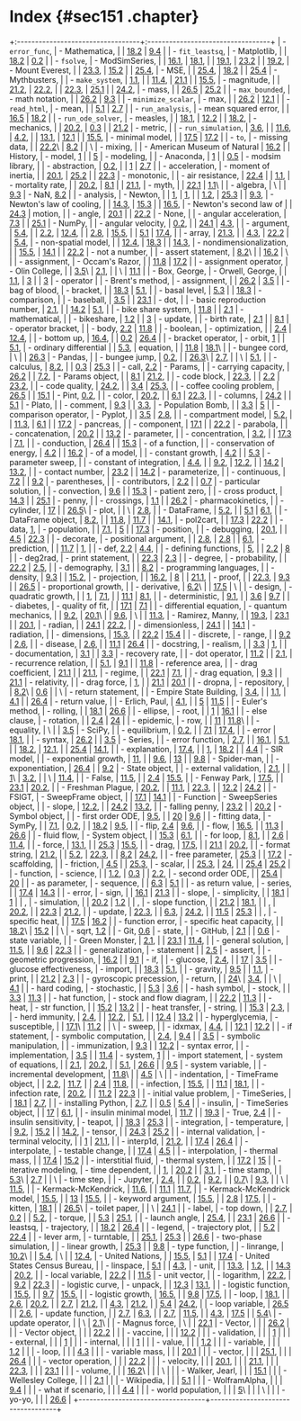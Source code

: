 ﻿Index {#sec151 .chapter}
=====

+:----------------------------------+:----------------------------------+
| -   `error_func`,                 | -   Mathematica,                  |
|     [18.2](#hevea_default457)     |     [9.4](#hevea_default259)      |
| -   `fit_leastsq`,                | -   Matplotlib,                   |
|     [18.2](#hevea_default453)     |     [0.2](#hevea_default4)        |
| -   `fsolve`,                     | -   ModSimSeries,                 |
|     [16.1](#hevea_default392),    |     [18.1](#hevea_default449),    |
|     [19.1](#hevea_default465),    |     [23.2](#hevea_default560)     |
|     [19.2](#hevea_default466),    | -   Mount Everest,                |
|     [23.3](#hevea_default561),    |     [15.2](#hevea_default371)     |
|     [25.4](#hevea_default601),    | -   MSE,                          |
|     [25.4](#hevea_default603),    |     [18.2](#hevea_default456)     |
|     [25.4](#hevea_default606)     | -   Mythbusters,                  |
| -   `make_system`,                |     [1.1](#hevea_default47),      |
|     [11.4](#hevea_default296),    |     [21.1](#hevea_default502)     |
|     [15.5](#hevea_default391),    | -   magnitude,                    |
|     [21.2](#hevea_default506),    |     [22.2](#hevea_default525),    |
|     [22.3](#hevea_default537),    |     [25.1](#hevea_default584)     |
|     [24.2](#hevea_default572),    | -   mass,                         |
|     [26.5](#hevea_default629)     |     [25.2](#hevea_default585)     |
| -   `max_bounded`,                | -   math notation,                |
|     [26.2](#hevea_default610)     |     [9.3](#hevea_default255)      |
| -   `minimize_scalar`,            | -   max,                          |
|     [26.2](#hevea_default612)     |     [12.1](#hevea_default321)     |
| -   `read_html`,                  | -   mean,                         |
|     [5.1](#hevea_default170)      |     [2.7](#hevea_default106)      |
| -   `run_analysis`,               | -   mean squared error,           |
|     [16.5](#hevea_default407)     |     [18.2](#hevea_default455)     |
| -   `run_ode_solver`,             | -   measles,                      |
|     [18.1](#hevea_default447),    |     [12.2](#hevea_default331)     |
|     [18.2](#hevea_default459),    | -   mechanics,                    |
|     [20.2](#hevea_default492),    |     [0.3](#hevea_default12)       |
|     [21.2](#hevea_default512)     | -   metric,                       |
| -   `run_simulation`,             |     [3.6](#hevea_default140),     |
|     [11.6](#hevea_default305),    |     [4.2](#hevea_default146),     |
|     [13.1](#hevea_default340),    |     [12.1](#hevea_default320)     |
|     [15.5](#hevea_default384),    | -   minimal model,                |
|     [17.5](#hevea_default438)     |     [17.2](#hevea_default415)     |
| -   `to`,                         | -   missing data,                 |
|     [22.2](#hevea_default530)\    |     [8.2](#hevea_default231)      |
|     \                             | -   mixing,                       |
| -   American Museum of Natural    |     [16.2](#hevea_default396)     |
|     History,                      | -   model, [1](#hevea_default22)  |
|     [5](#hevea_default167)        | -   modeling,                     |
| -   Anaconda,                     |     [1](#hevea_default20)         |
|     [0.5](#hevea_default14)       | -   modsim library,               |
| -   abstraction,                  |     [0.2](#hevea_default9),       |
|     [1](#hevea_default23)         |     [2.7](#hevea_default96)       |
| -   acceleration,                 | -   moment of inertia,            |
|     [20.1](#hevea_default473),    |     [25.2](#hevea_default586)     |
|     [22.3](#hevea_default544)     | -   monotonic,                    |
| -   air resistance,               |     [22.4](#hevea_default549)     |
|     [1.1](#hevea_default44),      | -   mortality rate,               |
|     [20.2](#hevea_default480),    |     [8.1](#hevea_default227)      |
|     [21.1](#hevea_default494),    | -   myth,                         |
|     [22.1](#hevea_default517)     |     [1.1](#hevea_default43)\      |
| -   algebra,                      |     \                             |
|     [9.3](#hevea_default249)      | -   NaN, [8.2](#hevea_default230) |
| -   analysis,                     | -   Newton,                       |
|     [1](#hevea_default24),        |     [1](#hevea_default35),        |
|     [1.2](#hevea_default48),      |     [25.3](#hevea_default592)     |
|     [9.3](#hevea_default248),     | -   Newton's law of cooling,      |
|     [14.3](#hevea_default361),    |     [15.3](#hevea_default377)     |
|     [16.5](#hevea_default404),    | -   Newton's second law of        |
|     [24.3](#hevea_default577)     |     motion,                       |
| -   angle,                        |     [20.1](#hevea_default471)     |
|     [22.2](#hevea_default524)     | -   None,                         |
| -   angular acceleration,         |     [7.3](#hevea_default221)      |
|     [25.1](#hevea_default579)     | -   NumPy,                        |
| -   angular velocity,             |     [0.2](#hevea_default2),       |
|     [24.1](#hevea_default567)     |     [4.3](#hevea_default151),     |
| -   argument,                     |     [5.4](#hevea_default198),     |
|     [2.2](#hevea_default74),      |     [12.4](#hevea_default335),    |
|     [2.8](#hevea_default109),     |     [15.5](#hevea_default387),    |
|     [5.1](#hevea_default173)      |     [17.4](#hevea_default430),    |
| -   array,                        |     [21.3](#hevea_default514),    |
|     [4.3](#hevea_default152),     |     [22.2](#hevea_default521)     |
|     [5.4](#hevea_default199),     | -   non-spatial model,            |
|     [12.4](#hevea_default336),    |     [18.3](#hevea_default460)     |
|     [14.3](#hevea_default359),    | -   nondimensionalization,        |
|     [15.5](#hevea_default388),    |     [14.1](#hevea_default353)     |
|     [22.2](#hevea_default520)     | -   not a number,                 |
| -   assert statement,             |     [8.2](#hevea_default229)\     |
|     [16.2](#hevea_default401)     |     \                             |
| -   assignment,                   | -   Occam's Razor,                |
|     [11.8](#hevea_default316)     |     [17.2](#hevea_default416)     |
| -   assignment operator,          | -   Olin College,                 |
|     [3.5](#hevea_default130)\     |     [2.1](#hevea_default57),      |
|     \                             |     [11.1](#hevea_default278)     |
| -   Box, George,                  | -   Orwell, George,               |
|     [1.1](#hevea_default46),      |     [3](#hevea_default114)        |
|     [3](#hevea_default113)        | -   operator                      |
| -   Brent's method,               |     -   assignment,               |
|     [26.2](#hevea_default613)     |         [3.5](#hevea_default131)  |
| -   bag of blood,                 |     -   bracket,                  |
|     [18.3](#hevea_default461)     |         [5.1](#hevea_default177), |
| -   basal level,                  |         [5.3](#hevea_default193)  |
|     [18.3](#hevea_default464)     |     -   comparison,               |
| -   baseball,                     |         [3.5](#hevea_default137)  |
|     [23.1](#hevea_default553)     |     -   dot,                      |
| -   basic reproduction number,    |         [2.1](#hevea_default63),  |
|     [14.2](#hevea_default355)     |         [5.1](#hevea_default181), |
| -   bike share system,            |         [11.8](#hevea_default319) |
|     [2.1](#hevea_default58)       |     -   mathematical,             |
| -   bikeshare,                    |         [1.2](#hevea_default52)   |
|     [3](#hevea_default115)        |     -   update,                   |
| -   birth rate,                   |         [2.1](#hevea_default66)   |
|     [8.1](#hevea_default228)      | -   operator bracket,             |
| -   body, [2.2](#hevea_default71) |     [11.8](#hevea_default314)     |
| -   boolean,                      | -   optimization,                 |
|     [2.4](#hevea_default83)       |     [12.4](#hevea_default333),    |
| -   bottom up,                    |     [16.4](#hevea_default403),    |
|     [0.2](#hevea_default0)        |     [26.4](#hevea_default621)     |
| -   bracket operator,             | -   orbit, [1](#hevea_default33)  |
|     [5.1](#hevea_default176),     | -   ordinary differential         |
|     [5.3](#hevea_default192),     |     equation,                     |
|     [11.8](#hevea_default313)     |     [18.1](#hevea_default442)\    |
| -   bungee cord,                  |     \                             |
|     [26.3](#hevea_default615)     | -   Pandas,                       |
| -   bungee jump,                  |     [0.2](#hevea_default5),       |
|     [26.3](#hevea_default614)\    |     [2.7](#hevea_default103),     |
|     \                             |     [5.1](#hevea_default169),     |
| -   calculus,                     |     [8.2](#hevea_default232),     |
|     [0.3](#hevea_default10)       |     [25.3](#hevea_default599)     |
| -   call, [2.2](#hevea_default73) | -   Params,                       |
| -   carrying capacity,            |     [26.2](#hevea_default608)     |
|     [7.2](#hevea_default220),     | -   Params object,                |
|     [8.1](#hevea_default226)      |     [21.2](#hevea_default504),    |
| -   code block,                   |     [22.3](#hevea_default534),    |
|     [2.2](#hevea_default70)       |     [23.2](#hevea_default559),    |
| -   code quality,                 |     [24.2](#hevea_default570),    |
|     [3.4](#hevea_default126)      |     [25.3](#hevea_default594),    |
| -   coffee cooling problem,       |     [26.5](#hevea_default625)     |
|     [15.1](#hevea_default364)     | -   Pint, [0.2](#hevea_default7), |
| -   color,                        |     [20.2](#hevea_default483),    |
|     [6.1](#hevea_default207)      |     [22.3](#hevea_default547),    |
| -   columns,                      |     [24.2](#hevea_default569)     |
|     [5.1](#hevea_default179)      | -   Plato,                        |
| -   comment,                      |     [9.3](#hevea_default254)      |
|     [3.3](#hevea_default123),     | -   Population Bomb,              |
|     [3.3](#hevea_default124)      |     [5](#hevea_default163)        |
| -   comparison operator,          | -   Pyplot,                       |
|     [3.5](#hevea_default136)      |     [2.8](#hevea_default110),     |
| -   compartment model,            |     [5.2](#hevea_default187),     |
|     [11.3](#hevea_default288),    |     [6.1](#hevea_default206)      |
|     [17.2](#hevea_default417)     | -   pancreas,                     |
| -   component,                    |     [17.1](#hevea_default411)     |
|     [22.2](#hevea_default523)     | -   parabola,                     |
| -   concatenation,                |     [20.2](#hevea_default493)     |
|     [13.2](#hevea_default346)     | -   parameter,                    |
| -   concentration,                |     [3.2](#hevea_default119),     |
|     [17.3](#hevea_default422)     |     [7.1](#hevea_default213),     |
| -   conduction,                   |     [26.4](#hevea_default622)     |
|     [15.3](#hevea_default373)     |     -   of a function,            |
| -   conservation of energy,       |         [4.2](#hevea_default145)  |
|     [16.2](#hevea_default397)     |     -   of a model,               |
| -   constant growth,              |         [4.2](#hevea_default144)  |
|     [5.3](#hevea_default190)      | -   parameter sweep,              |
| -   constant of integration,      |     [4.4](#hevea_default157),     |
|     [9.2](#hevea_default247),     |     [12.2](#hevea_default329),    |
|     [14.2](#hevea_default357)     |     [13.2](#hevea_default343),    |
| -   contact number,               |     [23.2](#hevea_default557)     |
|     [14.2](#hevea_default354)     | -   parameterize,                 |
| -   continuous,                   |     [7.2](#hevea_default219)      |
|     [9.2](#hevea_default241)      | -   parentheses,                  |
| -   contributors,                 |     [2.2](#hevea_default75)       |
|     [0.7](#hevea_default19)       | -   particular solution,          |
| -   convection,                   |     [9.6](#hevea_default268)      |
|     [15.3](#hevea_default374)     | -   patient zero,                 |
| -   cross product,                |     [14.3](#hevea_default362)     |
|     [25.1](#hevea_default583)     | -   penny,                        |
| -   crossings,                    |     [1.1](#hevea_default42)       |
|     [26.2](#hevea_default607)     | -   pharmacokinetics,             |
| -   cylinder,                     |     [17](#hevea_default408)       |
|     [26.5](#hevea_default626)\    | -   plot,                         |
|     \                             |     [2.8](#hevea_default111),     |
| -   DataFrame,                    |     [5.2](#hevea_default185),     |
|     [5.1](#hevea_default174)      |     [6.1](#hevea_default204),     |
| -   DataFrame object,             |     [8.2](#hevea_default235),     |
|     [11.8](#hevea_default312),    |     [11.7](#hevea_default309)     |
|     [14.1](#hevea_default350),    | -   pol2cart,                     |
|     [17.3](#hevea_default421)     |     [22.2](#hevea_default531)     |
| -   data, [1](#hevea_default29),  | -   population,                   |
|     [7.1](#hevea_default215),     |     [5](#hevea_default165)        |
|     [17.3](#hevea_default420)     | -   position,                     |
| -   debugging,                    |     [20.1](#hevea_default475),    |
|     [4.5](#hevea_default158)      |     [22.3](#hevea_default546)     |
| -   decorate,                     | -   positional argument,          |
|     [2.8](#hevea_default112),     |     [2.8](#hevea_default108)      |
|     [6.1](#hevea_default205),     | -   prediction,                   |
|     [11.7](#hevea_default310)     |     [1](#hevea_default25),        |
| -   def, [2.2](#hevea_default69)  |     [4.4](#hevea_default153),     |
| -   defining functions,           |     [5](#hevea_default166),       |
|     [2.2](#hevea_default68)       |     [8](#hevea_default222)        |
| -   deg2rad,                      | -   print statement,              |
|     [22.3](#hevea_default538)     |     [2.3](#hevea_default76)       |
| -   degree,                       | -   probability,                  |
|     [22.2](#hevea_default529)     |     [2.5](#hevea_default89),      |
| -   demography,                   |     [3.1](#hevea_default116)      |
|     [8.2](#hevea_default236)      | -   programming languages,        |
| -   density,                      |     [9.3](#hevea_default256)      |
|     [15.2](#hevea_default370),    | -   projection,                   |
|     [16.2](#hevea_default399),    |     [8](#hevea_default223)        |
|     [21.1](#hevea_default498),    | -   proof,                        |
|     [22.3](#hevea_default535),    |     [9.3](#hevea_default252)      |
|     [26.5](#hevea_default628)     | -   proportional growth,          |
| -   derivative,                   |     [6.2](#hevea_default208)\     |
|     [17.5](#hevea_default436)     |     \                             |
| -   design,                       | -   quadratic growth,             |
|     [1](#hevea_default27),        |     [7.1](#hevea_default212),     |
|     [11.1](#hevea_default283)     |     [8.1](#hevea_default224),     |
| -   deterministic,                |     [9.1](#hevea_default239),     |
|     [3.6](#hevea_default139)      |     [9.7](#hevea_default270)      |
| -   diabetes,                     | -   quality of fit,               |
|     [17.1](#hevea_default413)     |     [7.1](#hevea_default214)      |
| -   differential equation,        | -   quantum mechanics,            |
|     [9.2](#hevea_default243),     |     [20.1](#hevea_default477)\    |
|     [9.6](#hevea_default264),     |     \                             |
|     [11.3](#hevea_default287),    | -   Ramirez, Manny,               |
|     [19.3](#hevea_default468),    |     [23.1](#hevea_default551)     |
|     [20.1](#hevea_default472),    | -   radian,                       |
|     [24.1](#hevea_default568)     |     [22.2](#hevea_default526),    |
| -   dimensionless,                |     [24.1](#hevea_default566)     |
|     [14.1](#hevea_default352)     | -   radiation,                    |
| -   dimensions,                   |     [15.3](#hevea_default375),    |
|     [22.2](#hevea_default528)     |     [15.4](#hevea_default378)     |
| -   discrete,                     | -   range,                        |
|     [9.2](#hevea_default240)      |     [2.6](#hevea_default93),      |
| -   disease,                      |     [2.6](#hevea_default94),      |
|     [11.1](#hevea_default281)     |     [26.4](#hevea_default620)     |
| -   docstring,                    | -   realism,                      |
|     [3.3](#hevea_default122)      |     [1](#hevea_default31),        |
| -   documentation,                |     [3.1](#hevea_default117)      |
|     [3.3](#hevea_default121)      | -   recovery rate,                |
| -   dot operator,                 |     [11.2](#hevea_default284)     |
|     [2.1](#hevea_default62),      | -   recurrence relation,          |
|     [5.1](#hevea_default180),     |     [9.1](#hevea_default237)      |
|     [11.8](#hevea_default318)     | -   reference area,               |
| -   drag coefficient,             |     [21.1](#hevea_default500)     |
|     [21.1](#hevea_default501),    | -   regime,                       |
|     [22.1](#hevea_default518)     |     [7.1](#hevea_default217),     |
| -   drag equation,                |     [9.3](#hevea_default253)      |
|     [21.1](#hevea_default497)     | -   relativity,                   |
| -   drag force,                   |     [1](#hevea_default36),        |
|     [21.1](#hevea_default495)     |     [20.1](#hevea_default478)     |
| -   dropna,                       | -   repository,                   |
|     [8.2](#hevea_default233)\     |     [0.6](#hevea_default15)       |
|     \                             | -   return statement,             |
| -   Empire State Building,        |     [3.4](#hevea_default127),     |
|     [1.1](#hevea_default41),      |     [4.1](#hevea_default142)      |
|     [26.4](#hevea_default617)     | -   return value,                 |
| -   Erlich, Paul,                 |     [4.1](#hevea_default141),     |
|     [5](#hevea_default162)        |     [11.5](#hevea_default303)     |
| -   Euler's method,               | -   rolling,                      |
|     [18.1](#hevea_default440)     |     [26.6](#hevea_default634)     |
| -   ellipse,                      | -   root,                         |
|     [1](#hevea_default34)         |     [16.1](#hevea_default393)     |
| -   else clause,                  | -   rotation,                     |
|     [2.4](#hevea_default87)       |     [24](#hevea_default562)       |
| -   epidemic,                     | -   row,                          |
|     [11](#hevea_default276)       |     [11.8](#hevea_default315)\    |
| -   equality,                     |     \                             |
|     [3.5](#hevea_default129)      | -   SciPy,                        |
| -   equilibrium,                  |     [0.2](#hevea_default3),       |
|     [7.1](#hevea_default218)      |     [17.4](#hevea_default428),    |
| -   error                         |     [18.1](#hevea_default441),    |
|     -   syntax,                   |     [26.2](#hevea_default611)     |
|         [3.5](#hevea_default135)  | -   Series,                       |
| -   error function,               |     [2.7](#hevea_default104),     |
|     [16.1](#hevea_default394),    |     [5.1](#hevea_default184),     |
|     [18.2](#hevea_default451),    |     [12.1](#hevea_default323),    |
|     [25.4](#hevea_default602)     |     [14.1](#hevea_default351),    |
| -   explanation,                  |     [17.4](#hevea_default425),    |
|     [1](#hevea_default26),        |     [18.2](#hevea_default458)     |
|     [4.4](#hevea_default154)      | -   SIR model,                    |
| -   exponential growth,           |     [11](#hevea_default277),      |
|     [9.6](#hevea_default269),     |     [13](#hevea_default339)       |
|     [9.8](#hevea_default273)      | -   Spider-man,                   |
| -   exponentiation,               |     [26.4](#hevea_default616)     |
|     [9.2](#hevea_default245)      | -   State object,                 |
| -   external validation,          |     [2.1](#hevea_default59),      |
|     [1](#hevea_default39)\        |     [3.2](#hevea_default120),     |
|     \                             |     [11.4](#hevea_default294),    |
| -   False,                        |     [11.5](#hevea_default300),    |
|     [2.4](#hevea_default81)       |     [15.5](#hevea_default379),    |
| -   Fenway Park,                  |     [17.5](#hevea_default431),    |
|     [23.1](#hevea_default552)     |     [20.2](#hevea_default481),    |
| -   Freshman Plague,              |     [20.2](#hevea_default489),    |
|     [11.1](#hevea_default279),    |     [22.3](#hevea_default539),    |
|     [12.2](#hevea_default326)     |     [24.2](#hevea_default576)     |
| -   FSIGT,                        | -   SweepFrame object,            |
|     [17.1](#hevea_default414)     |     [14.1](#hevea_default349)     |
| -   Function                      | -   SweepSeries object,           |
|     -   slope,                    |     [12.2](#hevea_default328),    |
|         [24.2](#hevea_default575) |     [13.2](#hevea_default344),    |
| -   falling penny,                |     [23.2](#hevea_default558)     |
|     [20.2](#hevea_default479)     | -   Symbol object,                |
| -   first order ODE,              |     [9.5](#hevea_default263),     |
|     [20](#hevea_default469)       |     [9.6](#hevea_default266)      |
| -   fitting data,                 | -   SymPy,                        |
|     [7.1](#hevea_default216),     |     [0.2](#hevea_default6),       |
|     [18.2](#hevea_default450)     |     [9.5](#hevea_default260),     |
| -   flip, [2.4](#hevea_default79) |     [9.6](#hevea_default265),     |
| -   flow,                         |     [16.5](#hevea_default405),    |
|     [11.3](#hevea_default290)     |     [26.6](#hevea_default635)     |
| -   fluid flow,                   | -   System object,                |
|     [15.3](#hevea_default376)     |     [6.1](#hevea_default202),     |
| -   for loop,                     |     [8.1](#hevea_default225),     |
|     [2.6](#hevea_default91)       |     [11.4](#hevea_default293),    |
| -   force,                        |     [13.1](#hevea_default342),    |
|     [25.3](#hevea_default591)     |     [15.5](#hevea_default380),    |
|     -   drag,                     |     [17.5](#hevea_default432),    |
|         [21.1](#hevea_default496) |     [20.2](#hevea_default484),    |
| -   format string,                |     [21.2](#hevea_default505),    |
|     [5.2](#hevea_default186),     |     [22.3](#hevea_default536),    |
|     [8.2](#hevea_default234)      |     [24.2](#hevea_default571),    |
| -   free parameter,               |     [25.3](#hevea_default595)     |
|     [17.2](#hevea_default419)     | -   scaffolding,                  |
| -   friction,                     |     [4.5](#hevea_default161)      |
|     [25.3](#hevea_default593),    | -   scalar,                       |
|     [25.3](#hevea_default597),    |     [24](#hevea_default564),      |
|     [25.4](#hevea_default605)     |     [25.2](#hevea_default588)     |
| -   function,                     | -   science,                      |
|     [1.2](#hevea_default54),      |     [0.3](#hevea_default11)       |
|     [2.2](#hevea_default67),      | -   second order ODE,             |
|     [25.4](#hevea_default600)     |     [20](#hevea_default470)       |
|     -   as parameter,             | -   sequence,                     |
|         [6.3](#hevea_default211)  |     [5.1](#hevea_default175)      |
|     -   as return value,          | -   series,                       |
|         [17.4](#hevea_default424) |     [14.3](#hevea_default360)     |
|     -   error,                    | -   sign,                         |
|         [16.1](#hevea_default395) |     [21.3](#hevea_default515)     |
|     -   slope,                    | -   simplicity,                   |
|         [18.1](#hevea_default445) |     [1](#hevea_default32)         |
| ,                                 | -   simulation,                   |
|         [20.2](#hevea_default486) |     [1.2](#hevea_default49)       |
| ,                                 | -   slope function,               |
|         [21.2](#hevea_default509) |     [18.1](#hevea_default444),    |
| ,                                 |     [20.2](#hevea_default485),    |
|         [22.3](#hevea_default542) |     [21.2](#hevea_default508),    |
|     -   update,                   |     [22.3](#hevea_default541),    |
|         [6.3](#hevea_default210), |     [24.2](#hevea_default574),    |
|         [11.5](#hevea_default298) |     [25.3](#hevea_default596)     |
| ,                                 | -   specific heat,                |
|         [17.5](#hevea_default434) |     [16.2](#hevea_default400)     |
| -   function error,               | -   specific heat capacity,       |
|     [18.2](#hevea_default452)\    |     [15.2](#hevea_default369)     |
|     \                             | -   sqrt, [1.2](#hevea_default55) |
| -   Git, [0.6](#hevea_default16)  | -   state,                        |
| -   GitHub,                       |     [2.1](#hevea_default64)       |
|     [0.6](#hevea_default17)       | -   state variable,               |
| -   Green Monster,                |     [2.1](#hevea_default61),      |
|     [23.1](#hevea_default554)     |     [11.4](#hevea_default295),    |
| -   general solution,             |     [11.5](#hevea_default301),    |
|     [9.6](#hevea_default267)      |     [22.3](#hevea_default543)     |
| -   generalization,               | -   statement                     |
|     [2.5](#hevea_default90)       |     -   assert,                   |
| -   geometric progression,        |         [16.2](#hevea_default402) |
|     [9.1](#hevea_default238)      |     -   if,                       |
| -   glucose,                      |         [2.4](#hevea_default85),  |
|     [17](#hevea_default409)       |         [3.5](#hevea_default133)  |
| -   glucose effectiveness,        |     -   import,                   |
|     [18.3](#hevea_default462)     |         [5.1](#hevea_default172), |
| -   gravity,                      |         [9.5](#hevea_default262)  |
|     [1.1](#hevea_default45),      |     -   print,                    |
|     [21.2](#hevea_default511)     |         [2.3](#hevea_default77)   |
| -   gyroscopic precession,        |     -   return,                   |
|     [24](#hevea_default563)\      |         [3.4](#hevea_default128), |
|     \                             |         [4.1](#hevea_default143)  |
| -   hard coding,                  | -   stochastic,                   |
|     [5.3](#hevea_default195)      |     [3.6](#hevea_default138)      |
| -   hash symbol,                  | -   stock,                        |
|     [3.3](#hevea_default125)      |     [11.3](#hevea_default289)     |
| -   hat function,                 | -   stock and flow diagram,       |
|     [22.2](#hevea_default533)     |     [11.3](#hevea_default291)     |
| -   heat,                         | -   str function,                 |
|     [15.2](#hevea_default367)     |     [13.2](#hevea_default347)     |
| -   heat transfer,                | -   string,                       |
|     [15.3](#hevea_default372)     |     [2.3](#hevea_default78),      |
| -   herd immunity,                |     [2.4](#hevea_default82),      |
|     [12.2](#hevea_default330),    |     [5.1](#hevea_default178),     |
|     [12.4](#hevea_default337)     |     [13.2](#hevea_default345)     |
| -   hyperglycemia,                | -   susceptible,                  |
|     [17.1](#hevea_default412)\    |     [11.2](#hevea_default286)     |
|     \                             | -   sweep,                        |
| -   idxmax,                       |     [4.4](#hevea_default156),     |
|     [12.1](#hevea_default322)     |     [12.2](#hevea_default327)     |
| -   if statement,                 | -   symbolic computation,         |
|     [2.4](#hevea_default84),      |     [9.4](#hevea_default257)      |
|     [3.5](#hevea_default132)      | -   symbolic manipulation,        |
| -   immunization,                 |     [9.3](#hevea_default250)      |
|     [12.2](#hevea_default324)     | -   syntax error,                 |
| -   implementation,               |     [3.5](#hevea_default134)      |
|     [11.4](#hevea_default292)     | -   system, [1](#hevea_default21) |
| -   import statement,             | -   system of equations,          |
|     [2.1](#hevea_default60),      |     [20.2](#hevea_default487),    |
|     [5.1](#hevea_default171),     |     [26.6](#hevea_default633)     |
|     [9.5](#hevea_default261)      | -   system variable,              |
| -   incremental development,      |     [11.8](#hevea_default317)\    |
|     [4.5](#hevea_default159)      |     \                             |
| -   indentation,                  | -   TimeFrame object,             |
|     [2.2](#hevea_default72),      |     [11.7](#hevea_default306),    |
|     [2.4](#hevea_default86)       |     [11.8](#hevea_default311),    |
| -   infection,                    |     [15.5](#hevea_default390),    |
|     [11.1](#hevea_default282)     |     [18.1](#hevea_default448),    |
| -   infection rate,               |     [20.2](#hevea_default491),    |
|     [11.2](#hevea_default285)     |     [22.3](#hevea_default548)     |
| -   initial value problem,        | -   TimeSeries,                   |
|     [18.1](#hevea_default443)     |     [2.7](#hevea_default97),      |
| -   installing Python,            |     [2.7](#hevea_default105),     |
|     [0.5](#hevea_default13)       |     [5.4](#hevea_default196)      |
| -   insulin,                      | -   TimeSeries object,            |
|     [17](#hevea_default410)       |     [6.1](#hevea_default203),     |
| -   insulin minimal model,        |     [11.7](#hevea_default307)     |
|     [19.3](#hevea_default467)     | -   True, [2.4](#hevea_default80) |
| -   insulin sensitivity,          | -   teapot,                       |
|     [18.3](#hevea_default463)     |     [25.3](#hevea_default589)     |
| -   integration,                  | -   temperature,                  |
|     [9.2](#hevea_default246),     |     [15.2](#hevea_default366)     |
|     [14.2](#hevea_default356),    | -   tensor,                       |
|     [24.3](#hevea_default578)     |     [25.2](#hevea_default587)     |
| -   internal validation,          | -   terminal velocity,            |
|     [1](#hevea_default37)         |     [21.1](#hevea_default503),    |
| -   interp1d,                     |     [21.2](#hevea_default513),    |
|     [17.4](#hevea_default427)     |     [26.4](#hevea_default623)     |
| -   interpolate,                  | -   testable change,              |
|     [17.4](#hevea_default426)     |     [4.5](#hevea_default160)      |
| -   interpolation,                | -   thermal mass,                 |
|     [17.4](#hevea_default423)     |     [15.2](#hevea_default368)     |
| -   interstitial fluid,           | -   thermal system,               |
|     [17.2](#hevea_default418)     |     [15](#hevea_default363)       |
| -   iterative modeling,           | -   time dependent,               |
|     [1](#hevea_default30),        |     [20.2](#hevea_default490)     |
|     [3.1](#hevea_default118),     | -   time stamp,                   |
|     [5.3](#hevea_default191)\     |     [2.7](#hevea_default101)      |
|     \                             | -   time step,                    |
| -   Jupyter,                      |     [2.4](#hevea_default88),      |
|     [0.2](#hevea_default8),       |     [9.2](#hevea_default242),     |
|     [0.7](#hevea_default18)\      |     [9.3](#hevea_default251),     |
|     \                             |     [11.5](#hevea_default299),    |
| -   Kermack-McKendrick,           |     [11.6](#hevea_default304),    |
|     [11.1](#hevea_default280)     |     [11.7](#hevea_default308),    |
| -   Kermack-McKendrick model,     |     [15.5](#hevea_default381),    |
|     [13](#hevea_default338)       |     [15.5](#hevea_default383),    |
| -   keyword argument,             |     [15.5](#hevea_default389),    |
|     [2.8](#hevea_default107)      |     [17.5](#hevea_default437),    |
| -   kitten,                       |     [18.1](#hevea_default439)     |
|     [26.5](#hevea_default624)\    | -   toilet paper,                 |
|     \                             |     [24.1](#hevea_default565)     |
| -   label,                        | -   top down,                     |
|     [2.7](#hevea_default98),      |     [0.2](#hevea_default1)        |
|     [5.2](#hevea_default188),     | -   torque,                       |
|     [5.3](#hevea_default194)      |     [25.1](#hevea_default580),    |
| -   launch angle,                 |     [25.4](#hevea_default604),    |
|     [23.1](#hevea_default556)     |     [26.6](#hevea_default631)     |
| -   leastsq,                      | -   trajectory,                   |
|     [18.2](#hevea_default454)     |     [26.4](#hevea_default619)     |
| -   legend,                       | -   trajectory plot,              |
|     [5.2](#hevea_default189)      |     [22.4](#hevea_default550)     |
| -   lever arm,                    | -   turntable,                    |
|     [25.1](#hevea_default582),    |     [25.3](#hevea_default590)     |
|     [26.6](#hevea_default632)     | -   two-phase simulation,         |
| -   linear growth,                |     [25.3](#hevea_default598)     |
|     [9.8](#hevea_default272)      | -   type function,                |
| -   linrange,                     |     [10.2](#hevea_default275)\    |
|     [5.4](#hevea_default197),     |     \                             |
|     [12.4](#hevea_default334),    | -   United Nations,               |
|     [15.5](#hevea_default386),    |     [5.1](#hevea_default182)      |
|     [17.4](#hevea_default429)     | -   United States Census Bureau,  |
| -   linspace,                     |     [5.1](#hevea_default183)      |
|     [4.3](#hevea_default150),     | -   unit,                         |
|     [13.3](#hevea_default348),    |     [1.2](#hevea_default53),      |
|     [14.3](#hevea_default358)     |     [20.2](#hevea_default482),    |
| -   local variable,               |     [22.2](#hevea_default522)     |
|     [11.5](#hevea_default302)     | -   unit vector,                  |
| -   logarithm,                    |     [22.2](#hevea_default532),    |
|     [9.2](#hevea_default244)      |     [22.3](#hevea_default540)     |
| -   logistic curve,               | -   unpack,                       |
|     [12.3](#hevea_default332)     |     [13.1](#hevea_default341),    |
| -   logistic function,            |     [15.5](#hevea_default382),    |
|     [9.7](#hevea_default271)      |     [15.5](#hevea_default385),    |
| -   logistic growth,              |     [16.5](#hevea_default406),    |
|     [9.8](#hevea_default274)      |     [17.5](#hevea_default435),    |
| -   loop,                         |     [18.1](#hevea_default446),    |
|     [2.6](#hevea_default92),      |     [20.2](#hevea_default488),    |
|     [2.7](#hevea_default99),      |     [21.2](#hevea_default507),    |
|     [4.3](#hevea_default147),     |     [21.2](#hevea_default510),    |
|     [5.4](#hevea_default200)      |     [24.2](#hevea_default573),    |
| -   loop variable,                |     [26.5](#hevea_default627)     |
|     [2.6](#hevea_default95),      | -   update function,              |
|     [2.7](#hevea_default100),     |     [6.3](#hevea_default209),     |
|     [2.7](#hevea_default102),     |     [11.5](#hevea_default297),    |
|     [4.3](#hevea_default148),     |     [17.5](#hevea_default433)     |
|     [5.4](#hevea_default201)\     | -   update operator,              |
|     \                             |     [2.1](#hevea_default65)\      |
| -   Magnus force,                 |     \                             |
|     [22.1](#hevea_default516)     | -   Vector,                       |
|                                   |     [26.2](#hevea_default609)     |
|                                   | -   Vector object,                |
|                                   |     [22.2](#hevea_default519)     |
|                                   | -   vaccine,                      |
|                                   |     [12.2](#hevea_default325)     |
|                                   | -   validation,                   |
|                                   |     [1](#hevea_default28)         |
|                                   |     -   external,                 |
|                                   |         [1](#hevea_default40)     |
|                                   |     -   internal,                 |
|                                   |         [1](#hevea_default38)     |
|                                   | -   value,                        |
|                                   |     [1.2](#hevea_default51)       |
|                                   | -   variable,                     |
|                                   |     [1.2](#hevea_default50)       |
|                                   |     -   loop,                     |
|                                   |         [4.3](#hevea_default149)  |
|                                   | -   variable mass,                |
|                                   |     [20.1](#hevea_default476)     |
|                                   | -   vector,                       |
|                                   |     [25.1](#hevea_default581),    |
|                                   |     [26.4](#hevea_default618)     |
|                                   | -   vector operation,             |
|                                   |     [22.2](#hevea_default527)     |
|                                   | -   velocity,                     |
|                                   |     [20.1](#hevea_default474),    |
|                                   |     [21.1](#hevea_default499),    |
|                                   |     [22.3](#hevea_default545),    |
|                                   |     [23.1](#hevea_default555)     |
|                                   | -   volume,                       |
|                                   |     [16.2](#hevea_default398)\    |
|                                   |     \                             |
|                                   | -   Walker, Jearl,                |
|                                   |     [15.1](#hevea_default365)     |
|                                   | -   Wellesley College,            |
|                                   |     [2.1](#hevea_default56)       |
|                                   | -   Wikipedia,                    |
|                                   |     [5.1](#hevea_default168)      |
|                                   | -   WolframAlpha,                 |
|                                   |     [9.4](#hevea_default258)      |
|                                   | -   what if scenario,             |
|                                   |     [4.4](#hevea_default155)      |
|                                   | -   world population,             |
|                                   |     [5](#hevea_default164)\       |
|                                   |     \                             |
|                                   | -   yo-yo,                        |
|                                   |     [26.6](#hevea_default630)     |
+-----------------------------------+-----------------------------------+

